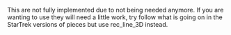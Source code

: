 This are not fully implemented due to not being needed anymore. If you are wanting to use they will need a little work, try follow what is going on in the StarTrek versions of pieces but use rec_line_3D instead.
